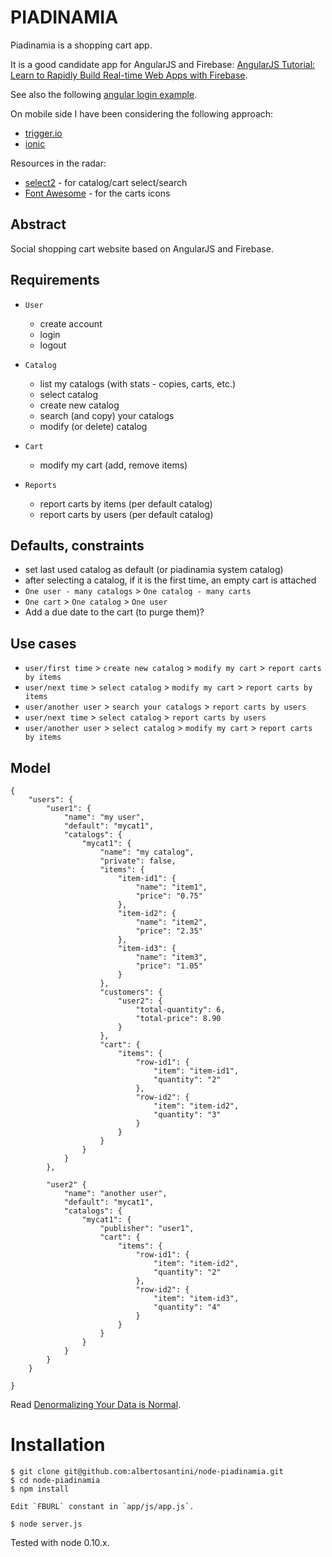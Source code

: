 PIADINAMIA
==========

Piadinamia is a shopping cart app.

It is a good candidate app for AngularJS and Firebase: [AngularJS Tutorial: Learn to Rapidly Build Real-time Web Apps with Firebase](http://www.thinkster.io/pick/eHPCs7s87O/angularjs-tutorial-learn-to-rapidly-build-real-time-web-apps-with-firebase).

See also the following [angular login example](https://github.com/mrgamer/angular-login-example).

On mobile side I have been considering the following approach:
- [trigger.io](https://trigger.io/)
- [ionic](http://ionicframework.com/)


Resources in the radar:
- [select2](http://ivaynberg.github.io/select2/) - for catalog/cart select/search
- [Font Awesome](http://fontawesome.io/) - for the carts icons

Abstract
--------

Social shopping cart website based on AngularJS and Firebase.

Requirements
------------

- `User`
    - create account
    - login
    - logout

- `Catalog`
    - list my catalogs (with stats - copies, carts, etc.)
    - select catalog
    - create new catalog
    - search (and copy) your catalogs
    - modify (or delete) catalog

- `Cart`
    - modify my cart (add, remove items)

- `Reports`
    - report carts by items (per default catalog)
    - report carts by users (per default catalog)

Defaults, constraints
---------------------

- set last used catalog as default (or piadinamia system catalog)
- after selecting a catalog, if it is the first time, an empty cart is attached
- `One user - many catalogs` > `One catalog - many carts`
- `One cart` > `One catalog` > `One user`
- Add a due date to the cart (to purge them)?

Use cases
---------

- `user/first time` > `create new catalog` > `modify my cart` > `report carts by items`
- `user/next time` > `select catalog` > `modify my cart` > `report carts by items`
- `user/another user` > `search your catalogs` > `report carts by users`
- `user/next time` > `select catalog` > `report carts by users`
- `user/another user` > `select catalog` > `modify my cart` > `report carts by items`

Model
-----

```
{
    "users": {
        "user1": {
            "name": "my user",
            "default": "mycat1",
            "catalogs": {
                "mycat1": {
                    "name": "my catalog",
                    "private": false,
                    "items": {
                        "item-id1": {
                            "name": "item1",
                            "price": "0.75"
                        },
                        "item-id2": {
                            "name": "item2",
                            "price": "2.35"
                        },
                        "item-id3": {
                            "name": "item3",
                            "price": "1.05"
                        }
                    },
                    "customers": {
                        "user2": {
                            "total-quantity": 6,
                            "total-price": 8.90
                        }
                    },
                    "cart": {
                        "items": {
                            "row-id1": {
                                "item": "item-id1",
                                "quantity": "2"
                            },
                            "row-id2": {
                                "item": "item-id2",
                                "quantity": "3"
                            }
                        }
                    }
                }
            }
        },

        "user2" {
            "name": "another user",
            "default": "mycat1",
            "catalogs": {
                "mycat1": {
                    "publisher": "user1",
                    "cart": {
                        "items": {
                            "row-id1": {
                                "item": "item-id2",
                                "quantity": "2"
                            },
                            "row-id2": {
                                "item": "item-id3",
                                "quantity": "4"
                            }
                        }
                    }
                }
            }
        }
    }

}
```

Read [Denormalizing Your Data is Normal](https://www.firebase.com/blog/2013-04-12-denormalizing-is-normal.html).

Installation
============

    $ git clone git@github.com:albertosantini/node-piadinamia.git
    $ cd node-piadinamia
    $ npm install
    
    Edit `FBURL` constant in `app/js/app.js`.

    $ node server.js

Tested with node 0.10.x.
